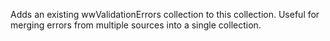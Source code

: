﻿Adds an existing wwValidationErrors collection to this collection. Useful for merging errors from multiple sources into a single collection.